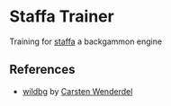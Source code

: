 # Staffa Trainer

Training for [staffa](https://github.com/bungogood/staffa) a backgammon engine

## References

-   [wildbg](https://github.com/carsten-wenderdel/wildbg) by [Carsten Wenderdel](https://github.com/carsten-wenderdel)
